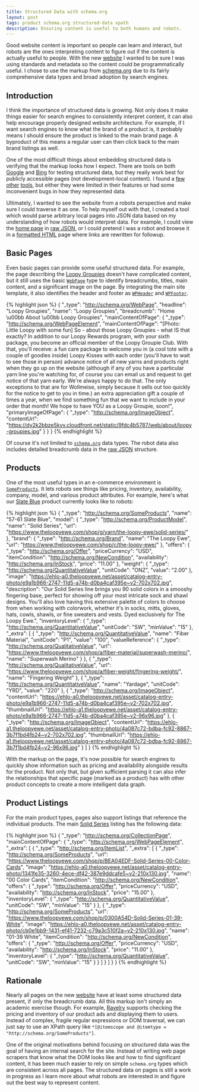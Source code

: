 ```yaml
---
title: Structured Data with schema.org
layout: post
tags: product schema.org structured-data xpath
description: Ensuring content is useful to both humans and robots.
---
```


Good website content is important so people can learn and interact, but robots are the ones interpreting content to
figure out if the content is actually useful to people. With the new [website][1] I wanted to be sure I was using
standards and metadata so the content could be programmatically useful. I chose to use the markup from [schema.org][2]
due to its fairly comprehensive data types and broad adoption by search engines.


## Introduction

I think the importance of structured data is growing. Not only does it make things easier for search engines to
consistently interpret content, it can also help encourage properly designed website architecture. For example, if I
want search engines to know what the brand of a product is, it probably means I should ensure the product is linked to
the main brand page. A byproduct of this means a regular user can then click back to the main brand listings as well.

One of the most difficult things about embedding structured data is verifying that the markup looks how I expect. There
are tools on both [Google][5] and [Bing][8] for testing structured data, but they really work best for
publicly accessible pages (not development-local content). I found a [few][6] [other][7] [tools][9], but either they
were limited in their features or had some inconvenient bugs in how they represented data.

Ultimately, I wanted to see the website from a robots perspective and make sure I could traverse it as one. To help
myself out with that, I created a tool which would parse arbitrary local pages into JSON data based on my understanding
of how robots would interpret data. For example, I could view the [home page][1] in [raw JSON][10], or I could pretend I
was a robot and browse it in a [formatted HTML][11] page where links are rewritten for followup.


## Basic Pages

Even basic pages can provide some useful structured data. For example, the page describing the [Loopy Groupies][12]
doesn't have complicated content, but it still uses the basic [`WebPage`][14] type to identify breadcrumbs, titles, main
content, and a significant image on the page. By integrating the main site template, it also identifies the header and
footer as [`WPHeader`][16] and [`WPFooter`][16].

{% highlight json %}
{
    "_type": "http://schema.org/WebPage",
    "headline": "Loopy Groupies",
    "name": "Loopy Groupies",
    "breadcrumb": "Home \u00bb About \u00bb Loopy Groupies",
    "mainContentOfPage": {
        "_type": "http://schema.org/WebPageElement",
        "mainContentOfPage": "[Photo: Little Loopy with some fun] So - about those Loopy Groupies - what IS that exactly? In addition to our Loopy Rewards program, with your sixth package, you become an official member of the Loopy Groupie Club. With that, you'll receive: a fun care package to welcome you in (a cool tote with a couple of goodies inside) Loopy Kisses with each order (you'll have to wait to see those in person) advance notice of all new yarns and products right when they go up on the website (although if any of you have a particular yarn line you're watching for, of course you can email us and request to get notice of that yarn early. We're always happy to do that. The only exceptions to that are for Wollmeise, simply because it sells out too quickly for the notice to get to you in time.) an extra appreciation gift a couple of times a year, when we find something fun that we want to include in your order that month! We hope to have YOU as a Loopy Groupie, soon!",
        "primaryImageOfPage": {
            "_type": "http://schema.org/ImageObject",
            "contentUrl": "https://dy2k2bbze5kvv.cloudfront.net/static/9fdc4b5787/web/about/loopy-groupies.jpg"
        }
    }
}
{% endhighlight %}

Of course it's not limited to [`schema.org`][2] data types. The robot data also includes detailed breadcrumb data in the
[raw JSON][13] structure.


## Products

One of the most useful types in an e-commerce environment is [`SomeProducts`][3]. It lets robots see things like
pricing, inventory, availability, company, model, and various product attributes. For example, here's what our
[Slate Blue][4] product currently looks like to robots:

{% highlight json %}
{
    "_type": "http://schema.org/SomeProducts",
    "name": "57-61 Slate Blue",
    "model": {
        "_type": "http://schema.org/ProductModel",
        "name": "Solid Series",
        "url": "https://www.theloopyewe.com/shop/g/yarn/the-loopy-ewe/solid-series/"
    },
    "brand": {
        "_type": "http://schema.org/Brand",
        "name": "The Loopy Ewe",
        "url": "https://www.theloopyewe.com/shop/c/the-loopy-ewe/"
    },
    "offers": {
        "_type": "http://schema.org/Offer",
        "priceCurrency": "USD",
        "itemCondition": "http://schema.org/NewCondition",
        "availability": "http://schema.org/InStock",
        "price": "11.00"
    },
    "weight": {
        "_type": "http://schema.org/QuantitativeValue",
        "unitCode": "ONZ",
        "value": "2.00"
    },
    "image": "https://ehlo-a0.theloopyewe.net/asset/catalog-entry-photo/e9a1b966-2747-11d5-a74b-d0ba4caf395e~v2-702x702.jpg",
    "description": "Our Solid Series line brings you 90 solid colors in a smooshy fingering base, perfect for showing off your most intricate sock and shawl designs. You'll also love having this extensive palette of colors to choose from when working with colorwork, whether it's in socks, mitts, gloves, hats, cowls, shawls, or fine sweaters and vests. Dyed exclusively for The Loopy Ewe.",
    "inventoryLevel": {
        "_type": "http://schema.org/QuantitativeValue",
        "unitCode": "SW",
        "minValue": "15"
    },
    "_extra": [
        {
            "_type": "http://schema.org/QuantitativeValue",
            "name": "Fiber Material",
            "unitCode": "P1",
            "value": "100",
            "valueReference": {
                "_type": "http://schema.org/QualitativeValue",
                "url": "https://www.theloopyewe.com/shop/a/fiber-material/superwash-merino/",
                "name": "Superwash Merino"
            }
        },
        {
            "_type": "http://schema.org/QualitativeValue",
            "url": "https://www.theloopyewe.com/shop/a/fiber-weight/fingering-weight/",
            "name": "Fingering Weight"
        },
        {
            "_type": "http://schema.org/QuantitativeValue",
            "name": "Yardage",
            "unitCode": "YRD",
            "value": "220"
        },
        {
            "_type": "http://schema.org/ImageObject",
            "contentUrl": "https://ehlo-a0.theloopyewe.net/asset/catalog-entry-photo/e9a1b966-2747-11d5-a74b-d0ba4caf395e~v2-702x702.jpg",
            "thumbnailUrl": "https://ehlo-a1.theloopyewe.net/asset/catalog-entry-photo/e9a1b966-2747-11d5-a74b-d0ba4caf395e~v2-96x96.jpg"
        },
        {
            "_type": "http://schema.org/ImageObject",
            "contentUrl": "https://ehlo-a1.theloopyewe.net/asset/catalog-entry-photo/4a087c72-bdba-fc92-8867-3b7f1bd4fb24~v2-702x702.jpg",
            "thumbnailUrl": "https://ehlo-a1.theloopyewe.net/asset/catalog-entry-photo/4a087c72-bdba-fc92-8867-3b7f1bd4fb24~v2-96x96.jpg"
        }
    ]
}
{% endhighlight %}

With the markup on the page, it's now possible for search engines to quickly show information such as pricing and
availability alongside results for the product. Not only that, but given sufficient parsing it can also infer the
relationships that specific page (marked as a product) has with other product concepts to create a more intelligent data
graph.


## Product Listings

For the main product types, pages also support listings that reference the individual products. The main
[Solid Series][17] listing has the following data:

{% highlight json %}
{
    "_type": "http://schema.org/CollectionPage",
    "mainContentOfPage": {
        "_type": "http://schema.org/WebPageElement",
        "_extra": [
            {
                "_type": "http://schema.org/ItemList",
                "_extra": [
                    {
                        "_type": "http://schema.org/SomeProducts",
                        "url": "https://www.theloopyewe.com/shop/p/BEA04EDF-Solid-Series-00-Color-Cards",
                        "image": "https://ehlo-a0.theloopyewe.net/asset/catalog-entry-photo/1341fe35-3260-4ece-df42-387e9ddcafe5~v2-210x130.jpg",
                        "name": "00 Color Cards",
                        "itemCondition": "http://schema.org/NewCondition",
                        "offers": {
                            "_type": "http://schema.org/Offer",
                            "priceCurrency": "USD",
                            "availability": "http://schema.org/InStock",
                            "price": "15.00"
                        },
                        "inventoryLevel": {
                            "_type": "http://schema.org/QuantitativeValue",
                            "unitCode": "SW",
                            "minValue": "15"
                        }
                    },
                    {
                        "_type": "http://schema.org/SomeProducts",
                        "url": "https://www.theloopyewe.com/shop/p/0300A54D-Solid-Series-01-39-White",
                        "image": "https://ehlo-a0.theloopyewe.net/asset/catalog-entry-photo/cb0e1bb9-1431-ef41-7232-c79a3c510f2a~v2-210x130.jpg",
                        "name": "01-39 White",
                        "itemCondition": "http://schema.org/NewCondition",
                        "offers": {
                            "_type": "http://schema.org/Offer",
                            "priceCurrency": "USD",
                            "availability": "http://schema.org/InStock",
                            "price": "11.00"
                        },
                        "inventoryLevel": {
                            "_type": "http://schema.org/QuantitativeValue",
                            "unitCode": "SW",
                            "minValue": "15"
                        }
                    }
                ]
            }
        ]
    }
}
{% endhighlight %}


## Rationale

Nearly all pages on the new [website][1] have at least some structured data present, if only the breadcrumb data. All
this markup isn't simply an academic exercise though. For example, [Ravelry][18] supports checking the pricing and
inventory of our product ads and displaying them to users. Instead of complex, fragile regular expressions or DOM
traversal, we can just say to use an XPath query like `*[@itemscope and @itemtype = "http://schema.org/SomeProducts"]`.

One of the original motivations behind focusing on structured data was the goal of having an internal search for the
site. Instead of writing web page scrapers that know what the DOM looks like and how to find significant content, it has
been much easier to rely on simple `schema.org` types which are consistent across all pages. The structured data on
pages is still a work in progress as I learn more about what robots are interested in and figure out the best way to
represent content.


 [1]: https://theloopyewe.com/
 [2]: http://schema.org/
 [3]: http://schema.org/SomeProducts
 [4]: https://theloopyewe.com/shop/p/C7CBF721-Solid-Series-57-61-Slate-Blue
 [5]: http://www.google.com/webmasters/tools/richsnippets
 [6]: http://linter.structured-data.org/
 [7]: http://foolip.org/microdatajs/live/
 [8]: http://www.bing.com/toolbox/markup-validator
 [9]: https://github.com/linclark/MicrodataPHP
 [10]: https://www.theloopyewe.com/api/search/resource/uri.json?uri=%2F&pretty
 [11]: https://www.theloopyewe.com/api/search/resource/uri.html?uri=%2F
 [12]: https://www.theloopyewe.com/about/loopy-groupies.html
 [13]: https://www.theloopyewe.com/api/search/resource/uri.json?uri=%2Fabout%2Floopy-groupies.html&pretty
 [14]: http://schema.org/WebPage
 [15]: http://schema.org/WPHeader
 [16]: http://schema.org/WPFooter
 [17]: https://www.theloopyewe.com/shop/g/yarn/the-loopy-ewe/solid-series/
 [18]: http://www.ravelry.com/
